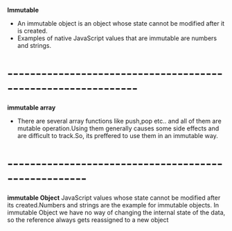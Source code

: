 **Immutable**

* An immutable object is an object whose state cannot be modified after it is created.
* Examples of native JavaScript values that are immutable are numbers and strings.

# -------------------------------------------------------------

**immutable array**
* There are several array functions like push,pop etc.. and all of them are mutable operation.Using them generally causes some side effects  and are difficult to track.So, its preffered to use them in an immutable way.

# ----------------------------------------------------

**immutable Object**
JavaScript values whose state cannot be modified after its created.Numbers and strings are the example for immutable objects.
In immutable Object we have no way of changing the internal state of the data, so the reference always gets reassigned to a new object